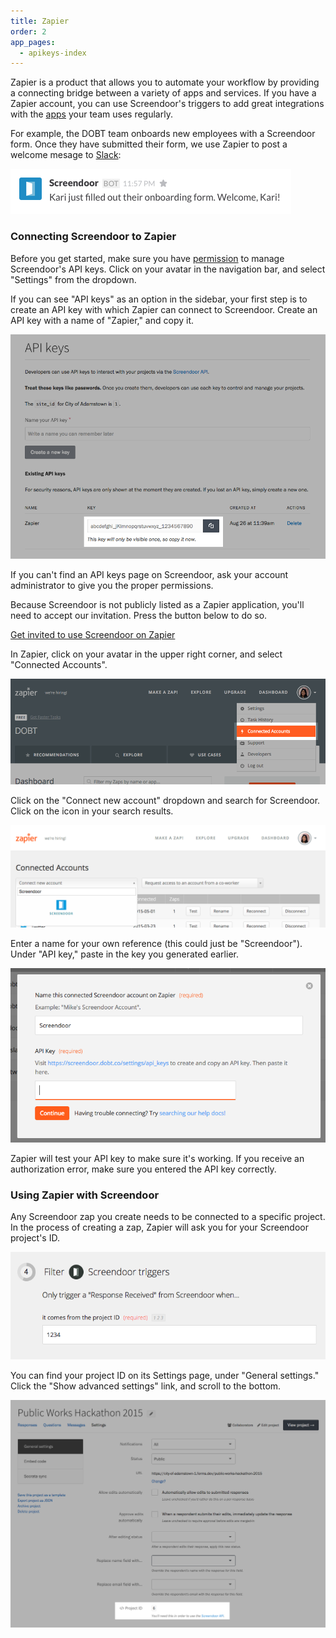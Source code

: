 ```yaml
---
title: Zapier
order: 2
app_pages:
  - apikeys-index
---
```


Zapier is a product that allows you to automate your workflow by providing a connecting bridge between a variety of apps and services. If you have a Zapier account, you can use Screendoor's triggers to add great integrations with the [apps](https://zapier.com/zapbook/) your team uses regularly.

For example, the DOBT team onboards new employees with a Screendoor form. Once they have submitted their form, we use Zapier to post a welcome mesage to [Slack](http://www.slack.com):

![Welcome message via Zapier.](../images/zapier_1.png)

### Connecting Screendoor to Zapier

Before you get started, make sure you have [permission](/articles/your_account/dashboard/managing_users.html#managing-user-permissions) to manage Screendoor's API keys. Click on your avatar in the navigation bar, and select "Settings" from the dropdown.

If you can see "API keys" as an option in the sidebar, your first step is to create an API key with which Zapier can connect to Screendoor. Create an API key with a name of "Zapier," and copy it.

![Creating an API key for Zapier.](../images/zapier_2.png)

If you can't find an API keys page on Screendoor, ask your account administrator to give you the proper permissions.

Because Screendoor is not publicly listed as a Zapier application, you'll need to accept our invitation. Press the button below to do so.

<a class="button info" href="https://zapier.com/developer/invite/11164/f7c39187582faf14fb803d66cc8500b7/">Get invited to use Screendoor on Zapier</a>

In Zapier, click on your avatar in the upper right corner, and select "Connected Accounts".

![Connecting your Zapier account.](../images/zapier_3.png)

Click on the "Connect new account" dropdown and search for Screendoor. Click on the icon in your search results.

![Adding Screendoor to Zapier.](../images/zapier_4.png)

Enter a name for your own reference (this could just be "Screendoor"). Under "API key," paste in the key you generated earlier.

![Adding a name and API key.](../images/zapier_5.png)

Zapier will test your API key to make sure it's working. If you receive an authorization error, make sure you entered the API key correctly.


### Using Zapier with Screendoor

Any Screendoor zap you create needs to be connected to a specific project. In the process of creating a zap, Zapier will ask you for your Screendoor project's ID.

![Zapier asking for a Screendoor project ID.](../images/zapier_6.png)

You can find your project ID on its Settings page, under "General settings." Click the "Show advanced settings" link, and scroll to the bottom.

![Finding a project ID in Screendoor.](../images/zapier_7.png)
